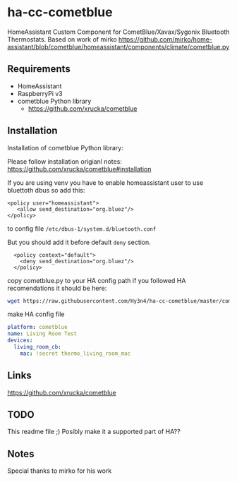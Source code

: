 # ha-cc-cometblue
HomeAssistant Custom Component for CometBlue/Xavax/Sygonix Bluetooth Thermostats.
Based on work of mirko https://github.com/mirko/home-assistant/blob/cometblue/homeassistant/components/climate/cometblue.py

## Requirements
- HomeAssistant
- RaspberryPi v3
- cometblue Python library
  - https://github.com/xrucka/cometblue

## Installation

Installation of cometblue Python library:

Please follow installation origianl notes: https://github.com/xrucka/cometblue#installation

If you are using venv you have to enable homeassistant user to use bluettoth dbus
so add this:
 ```
<policy user="homeassistant">
    <allow send_destination="org.bluez"/>
</policy>
```
to config file `/etc/dbus-1/system.d/bluetooth.conf`

But you should add it before default `deny` section.
```
  <policy context="default">
    <deny send_destination="org.bluez"/>
  </policy>
```

copy cometblue.py to your HA config path
if you followed HA recomendations it should be here:
``` bash
wget https://raw.githubusercontent.com/Hy3n4/ha-cc-cometblue/master/cometblue.py -O /home/homeassistant/.homeassistant/custom_components/climate/
```

make HA config file

``` yaml
platform: cometblue
name: Living Room Test
devices:
  living_room_cb:
    mac: !secret thermo_living_room_mac
```

## Links
https://github.com/xrucka/cometblue


## TODO
This readme file ;)
Posibly make it a supported part of HA??

## Notes
Special thanks to mirko for his work